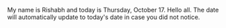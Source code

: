 My name is Rishabh and today is Thursday, October 17. Hello all. The date will automatically update to today's date in case you did not notice.
